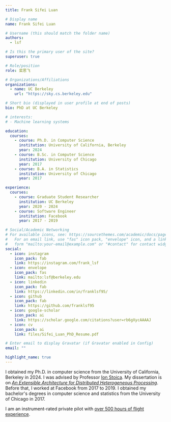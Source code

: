 ```yaml
---
title: Frank Sifei Luan

# Display name
name: Frank Sifei Luan

# Username (this should match the folder name)
authors:
  - lsf

# Is this the primary user of the site?
superuser: true

# Role/position
role: 栾思飞

# Organizations/Affiliations
organizations:
  - name: UC Berkeley
    url: "https://sky.cs.berkeley.edu"

# Short bio (displayed in user profile at end of posts)
bio: PhD at UC Berkeley

# interests:
# - Machine learning systems

education:
  courses:
    - course: Ph.D. in Computer Science
      institution: University of California, Berkeley
      year: 2024
    - course: B.Sc. in Computer Science
      institution: University of Chicago
      year: 2017
    - course: B.A. in Statistics
      institution: University of Chicago
      year: 2017

experience:
  courses:
    - course: Graduate Student Researcher
      institution: UC Berkeley
      year: 2020 - 2024
    - course: Software Engineer
      institution: Facebook
      year: 2017 - 2019

# Social/Academic Networking
# For available icons, see: https://sourcethemes.com/academic/docs/page-builder/#icons
#   For an email link, use "fas" icon pack, "envelope" icon, and a link in the
#   form "mailto:your-email@example.com" or "#contact" for contact widget.
social:
  - icon: instagram
    icon_pack: fab
    link: https://instagram.com/frank_lsf
  - icon: envelope
    icon_pack: fas
    link: mailto:lsf@berkeley.edu
  - icon: linkedin
    icon_pack: fab
    link: https://linkedin.com/in/franklsf95/
  - icon: github
    icon_pack: fab
    link: https://github.com/franklsf95
  - icon: google-scholar
    icon_pack: ai
    link: https://scholar.google.com/citations?user=rb6gXycAAAAJ
  - icon: cv
    icon_pack: ai
    link: files/Sifei_Luan_PhD_Resume.pdf

# Enter email to display Gravatar (if Gravatar enabled in Config)
email: ""

highlight_name: true
---
```


I obtained my Ph.D. in computer science from the University of California, Berkeley in 2024. I was advised by Professor [Ion Stoica](http://people.eecs.berkeley.edu/~istoica/). My dissertation is on [_An Extensible Architecture for Distributed Heterogeneous Processing_](https://www2.eecs.berkeley.edu/Pubs/TechRpts/2024/EECS-2024-219.html).
Before that, I worked at Facebook from 2017 to 2019.
I obtained my bachelor's degrees in computer science and statistics from the University of Chicago in 2017.

I am an instrument-rated private pilot with [over 500 hours of flight experience](post/flying-milestones).

